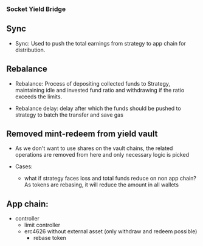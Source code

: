 ### Socket Yield Bridge

## Sync

- Sync: Used to push the total earnings from strategy to app chain for distribution.

## Rebalance

- Rebalance: Process of depositing collected funds to Strategy, maintaining idle and invested fund ratio and withdrawing if the ratio exceeds the limits.

- Rebalance delay: delay after which the funds should be pushed to strategy to batch the transfer and save gas

## Removed mint-redeem from yield vault

- As we don't want to use shares on the vault chains, the related operations are removed from here and only necessary logic is picked

- Cases:
  - what if strategy faces loss and total funds reduce on non app chain?
    As tokens are rebasing, it will reduce the amount in all wallets

## App chain:

- controller
  - limit controller
  - erc4626 without external asset (only withdraw and redeem possible)
    - rebase token
